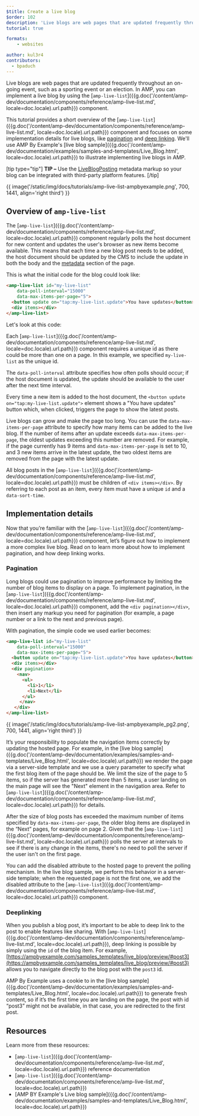 ```yaml
---
$title: Create a live blog
$order: 102
description: 'Live blogs are web pages that are updated frequently throughout an on-going event, such as a sporting event or an election. In AMP, you can implement a live blog by using...'
tutorial: true

formats:
    - websites

author: kul3r4
contributors:
  - bpaduch
---
```


Live blogs are web pages that are updated frequently throughout an on-going event, such as a sporting event or an election. In AMP, you can implement a live blog by using the [`amp-live-list`]({{g.doc('/content/amp-dev/documentation/components/reference/amp-live-list.md', locale=doc.locale).url.path}}) component.

This tutorial provides a short overview of the [`amp-live-list`]({{g.doc('/content/amp-dev/documentation/components/reference/amp-live-list.md', locale=doc.locale).url.path}}) component and focuses on some implementation details for live blogs, like [pagination](#pagination) and [deep linking](#deeplinking). We'll use AMP By Example's [live blog sample]({{g.doc('/content/amp-dev/documentation/examples/samples-and-templates/Live_Blog.html', locale=doc.locale).url.path}}) to illustrate implementing live blogs in AMP.

[tip type="tip"]
**TIP –** Use the [LiveBlogPosting](http://schema.org/LiveBlogPosting) metadata markup so your blog can be integrated with third-party platform features.
[/tip]

{{ image('/static/img/docs/tutorials/amp-live-list-ampbyexample.png', 700, 1441, align='right third') }}

## Overview of `amp-live-list`

The [`amp-live-list`]({{g.doc('/content/amp-dev/documentation/components/reference/amp-live-list.md', locale=doc.locale).url.path}}) component regularly polls the host document for new content and updates the user's browser as new items become available. This means that each time a new blog post needs to be added, the host document should be updated by the CMS to include the update in both the body and the [metadata](https://ampbyexample.com/samples_templates/live_blog/#metadata) section of the page.

This is what the initial code for the blog could look like:

```html
<amp-live-list id="my-live-list"
    data-poll-interval="15000"
    data-max-items-per-page="5">
  <button update on="tap:my-live-list.update">You have updates</button>
  <div items></div>
</amp-live-list>
```

Let's look at this code:

Each [`amp-live-list`]({{g.doc('/content/amp-dev/documentation/components/reference/amp-live-list.md', locale=doc.locale).url.path}}) component requires a unique id as there could be more than one on a page.  In this example, we specified `my-live-list` as the unique id.

The `data-poll-interval` attribute specifies how often polls should occur; if the host document is updated, the update should be available to the user after the next time interval.

Every time a new item is added to the host document, the `<button update on="tap:my-live-list.update">` element shows a "You have updates" button which, when clicked, triggers the page to show the latest posts.

Live blogs can grow and make the page too long. You can use the `data-max-items-per-page` attribute to specify how many items can be added to the live blog. If the number of items after an update exceeds `data-max-items-per-page`, the oldest updates exceeding this number are removed. For example, if the page currently has 9 items and `data-max-items-per-page` is set to 10, and 3 new items arrive in the latest update, the two oldest items are removed from the page with the latest update.

All blog posts in the [`amp-live-list`]({{g.doc('/content/amp-dev/documentation/components/reference/amp-live-list.md', locale=doc.locale).url.path}}) must be children of `<div items></div>`. By referring to each post as an item, every item must have a unique `id` and a `data-sort-time`.

## Implementation details

Now that you’re familiar with the [`amp-live-list`]({{g.doc('/content/amp-dev/documentation/components/reference/amp-live-list.md', locale=doc.locale).url.path}}) component, let’s figure out how to implement a more complex live blog. Read on to learn more about how to implement pagination, and how deep linking works.

### Pagination

Long blogs could use pagination to improve performance by limiting the number of blog items to display on a page. To implement pagination, in the [`amp-live-list`]({{g.doc('/content/amp-dev/documentation/components/reference/amp-live-list.md', locale=doc.locale).url.path}}) component, add the `<div pagination></div>`, then insert any markup you need for pagination (for example, a page number or a link to the next and previous page).

With pagination, the simple code we used earlier becomes:

```html
<amp-live-list id="my-live-list"
    data-poll-interval="15000"
    data-max-items-per-page="5">
  <button update on="tap:my-live-list.update">You have updates</button>
  <div items></div>
  <div pagination>
    <nav>
      <ul>
        <li>1</li>
        <li>Next</li>
      </ul>
     </nav>
   </div>
</amp-live-list>
```

{{ image('/static/img/docs/tutorials/amp-live-list-ampbyexample_pg2.png', 700, 1441, align='right third') }}

It’s your responsibility to populate the navigation items correctly by updating the hosted page. For example, in the [live blog sample]({{g.doc('/content/amp-dev/documentation/examples/samples-and-templates/Live_Blog.html', locale=doc.locale).url.path}}) we render the page via a server-side template and we use a query parameter to specify what the first blog item of the page should be. We limit the size of the page to 5 items, so if the server has generated more than 5 items, a user landing on the main page will see the "Next" element in the navigation area. Refer to [`amp-live-list`]({{g.doc('/content/amp-dev/documentation/components/reference/amp-live-list.md', locale=doc.locale).url.path}}) for details.

After the size of blog posts has exceeded the maximum number of items specified by `data-max-items-per-page`, the older blog items are displayed in the “Next” pages, for example on page 2. Given that the [`amp-live-list`]({{g.doc('/content/amp-dev/documentation/components/reference/amp-live-list.md', locale=doc.locale).url.path}}) polls the server at intervals to see if there is any change in the items, there's no need to poll the server if the user isn't on the first page.

You can add the disabled attribute to  the hosted page to prevent the polling mechanism. In the live blog sample, we perform this behavior in  a server-side template; when the requested page is not the first one, we add the disabled attribute to the [`amp-live-list`]({{g.doc('/content/amp-dev/documentation/components/reference/amp-live-list.md', locale=doc.locale).url.path}}) component.

### Deeplinking

When you publish a blog post, it’s important to be able to deep link to the post to enable features like sharing. With [`amp-live-list`]({{g.doc('/content/amp-dev/documentation/components/reference/amp-live-list.md', locale=doc.locale).url.path}}), deep linking is possible by simply using the `id` of the blog item. For example, [https://ampbyexample.com/samples_templates/live_blog/preview/#post3](https://ampbyexample.com/samples_templates/live_blog/preview/#post3) allows you to navigate directly to the blog post with the `post3` id.

AMP By Example uses a cookie to in the [live blog sample]({{g.doc('/content/amp-dev/documentation/examples/samples-and-templates/Live_Blog.html', locale=doc.locale).url.path}}) to generate fresh content, so if it’s the first time you are landing on the page, the post with id “post3” might not be available, in that case, you are redirected to the first post.

## Resources

Learn more from these resources:

- [`amp-live-list`]({{g.doc('/content/amp-dev/documentation/components/reference/amp-live-list.md', locale=doc.locale).url.path}}) reference documentation
- [`amp-live-list`]({{g.doc('/content/amp-dev/documentation/components/reference/amp-live-list.md', locale=doc.locale).url.path}})
- [AMP BY Example's Live blog sample]({{g.doc('/content/amp-dev/documentation/examples/samples-and-templates/Live_Blog.html', locale=doc.locale).url.path}})
